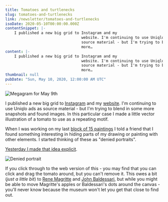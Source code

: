 ```yaml
---
title: Tomatoes and turtlenecks
slug: tomatoes-and-turtlenecks
link: /newsletter/tomatoes-and-turtlenecks
isoDate: 2020-05-10T00:00:00.000Z
contentSnippet: |-
    I published a new big grid to Instagram and my
                                  website. I'm continuing to use Uniqlo ads as
                                  source material - but I'm trying to blend in some
                                  more…
content: |-
    I published a new big grid to Instagram and my
                                  website. I'm continuing to use Uniqlo ads as
                                  source material - but I'm trying to blend in some
                                  more…
thumbnail: null
pubDate: "Sun, May 10, 2020, 12:00:00 AM UTC"
---
```


![Megagram for May 9th](https://abouthalf.com/cdn-cgi/imagedelivery/oZs0WTb3giZ46YUUQdHDjQ/4c896fbc-0d44-476a-1dc8-3549d763b600/width=1200,format=auto "Megagram for May 9th")

I published a new big grid to [Instagram](https://www.instagram.com/abouthalf/) and my [website](https://abouthalf.com/p/2020/05/09). I'm continuing to use Uniqlo ads as source material - but I'm trying to blend in some more snapshots and found images. In this particular case I made a little vector illustration of a tomato to use as a repeating motif.

When I was working on my last [block of 15 paintings](https://abouthalf.com/p/2020/04/05) I told a friend that I found something interesting in hiding parts of my drawing or painting with other elements. I started thinking of these as "denied portraits".

[Yesterday I made that idea explicit](https://abouthalf.com/p/2020/05/10).

![Denied portrait](https://abouthalf.com/cdn-cgi/imagedelivery/oZs0WTb3giZ46YUUQdHDjQ/a49fde3c-45c3-4def-ce92-abe51695f700/width=1200,format=auto "Denied portrait")

If you click through to the web version of this - you may find that you can click and drag the tomato around, but you can't remove it. This owes a bit (_just a little bit_) to [Rene Magritte](https://www.renemagritte.org) and [John Baldessari](http://www.baldessari.org/unique/bxktlcphx0s1svxiq5r76nyf80c8lk), but while you might be able to move Magritte's apples or Baldessari's dots around the canvas - you'll never know because the museum won't let you get that close to find out.
